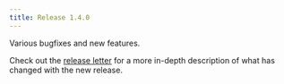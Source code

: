 ```yaml
---
title: Release 1.4.0
---
```


Various bugfixes and new features.

Check out the [release letter](/docs/releases/release-1.4.0/index.html)
for a more in-depth description of what has changed with the new release.
